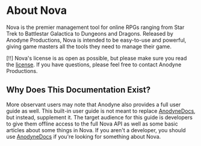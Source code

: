 # About Nova

Nova is the premier management tool for online RPGs ranging from Star Trek to Battlestar Galactica to Dungeons and Dragons. Released by Anodyne Productions, Nova is intended to be easy-to-use and powerful, giving game masters all the tools they need to manage their game.

[!!] Nova's license is as open as possible, but please make sure you read the [license](basics.license). If you have questions, please feel free to contact Anodyne Productions.

## Why Does This Documentation Exist?

More observant users may note that Anodyne also provides a full user guide as well. This built-in user guide is not meant to replace [AnodyneDocs](http://docs.anodyne-productions.com), but instead, supplement it. The target audience for this guide is developers to give them offline access to the full Nova API as well as some basic articles about some things in Nova. If you aren't a developer, you should use [AnodyneDocs](http://docs.anodyne-productions.com) if you're looking for something about Nova.